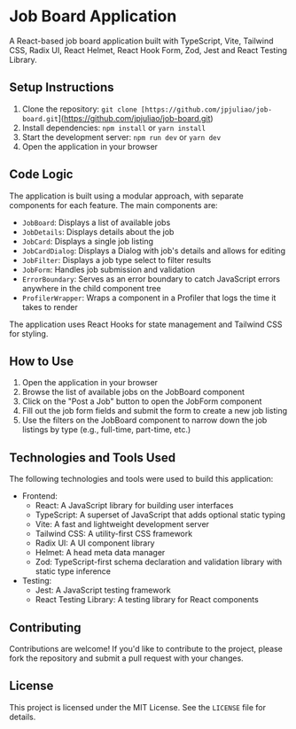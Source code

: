 # Job Board Application

A React-based job board application built with TypeScript, Vite, Tailwind CSS, Radix UI, React Helmet, React Hook Form, Zod, Jest and React Testing Library.

## Setup Instructions

1. Clone the repository: `git clone [https://github.com/jpjuliao/job-board.git`](<https://github.com/jpjuliao/job-board.git>)
2. Install dependencies: `npm install` or `yarn install`
3. Start the development server: `npm run dev` or `yarn dev`
4. Open the application in your browser

## Code Logic

The application is built using a modular approach, with separate components for each feature. The main components are:

* `JobBoard`: Displays a list of available jobs
* `JobDetails`: Displays details about the job
* `JobCard`: Displays a single job listing
* `JobCardDialog`: Displays a Dialog with job's details and allows for editing
* `JobFilter`: Displays a job type select to filter results
* `JobForm`: Handles job submission and validation
* `ErrorBoundary`: Serves as an error boundary to catch JavaScript errors anywhere in the child component tree
* `ProfilerWrapper`: Wraps a component in a Profiler that logs the time it takes to render

The application uses React Hooks for state management and Tailwind CSS for styling.

## How to Use

1. Open the application in your browser
2. Browse the list of available jobs on the JobBoard component
3. Click on the "Post a Job" button to open the JobForm component
4. Fill out the job form fields and submit the form to create a new job listing
5. Use the filters on the JobBoard component to narrow down the job listings by type (e.g., full-time, part-time, etc.)

## Technologies and Tools Used

The following technologies and tools were used to build this application:

* Frontend:
  * React: A JavaScript library for building user interfaces
  * TypeScript: A superset of JavaScript that adds optional static typing
  * Vite: A fast and lightweight development server
  * Tailwind CSS: A utility-first CSS framework
  * Radix UI: A UI component library
  * Helmet: A head meta data manager
  * Zod: TypeScript-first schema declaration and validation library with static type inference
* Testing:
  * Jest: A JavaScript testing framework
  * React Testing Library: A testing library for React components

## Contributing

Contributions are welcome! If you'd like to contribute to the project, please fork the repository and submit a pull request with your changes.

## License

This project is licensed under the MIT License. See the `LICENSE` file for details.
